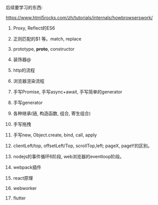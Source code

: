 



后续要学习的东西:

https://www.html5rocks.com/zh/tutorials/internals/howbrowserswork/


1. Proxy, Reflect的ES6
2. 正则匹配的$1 等。match, replace
3. prototype, __proto__, constructor
4. 装饰器@
5. http的流程
6. 浏览器渲染流程
7. 手写Promise, 手写async+await, 手写简单的generator
8. 手写generator
9. 各种继承(链, 构造函数, 组合, 寄生组合)
10. 手写拖拽
11. 手写new, Object.create, bind, call, apply
12. clientLeft/top, offsetLeft/Top, scrollTop,left; pageX, pageY的区别。
13. nodejs的事件循环6阶段, web浏览器的eventloop阶段。

3. webpack插件
4. react原理
5. webworker
6. flutter
